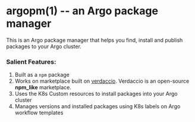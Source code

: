 # argopm(1) -- an Argo package manager

This is an Argo package manager that helps you find, install and publish packages to your Argo cluster.

### Salient Features:
1. Built as a `npm` package
2. Works on marketplace built on [verdaccio](https://verdaccio.org). Verdaccio is an open-source __npm_like__ marketplace.
3. Uses the K8s Custom resources to install packages into your Argo cluster
4. Manages versions and installed packages using K8s labels on Argo workflow templates

